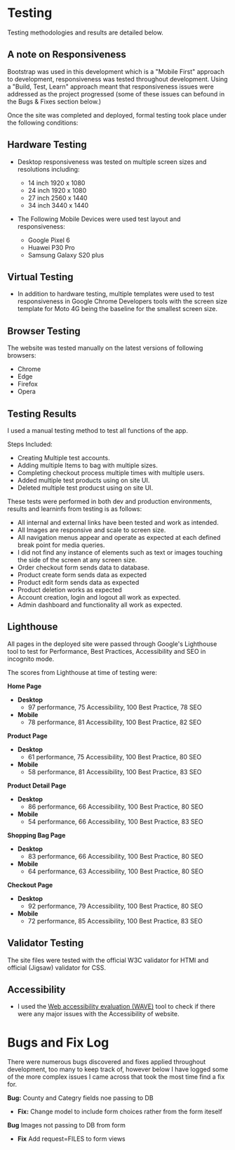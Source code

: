 # Testing 

Testing methodologies and results are detailed below.

## A note on Responsiveness

Bootstrap was used in this development which is a "Mobile First" approach to development, responsiveness was tested throughout development. Using a "Build, Test, Learn" approach meant that responsiveness issues were addressed as the project progressed (some of these issues can befound in the Bugs & Fixes section below.)

Once the site was completed and deployed, formal testing took place under the following conditions: 

## Hardware Testing 

- Desktop responsiveness was tested on multiple screen sizes and resolutions including:

    - 14 inch 1920 x 1080
    - 24 inch 1920 x 1080
    - 27 inch 2560 x 1440
    - 34 inch 3440 x 1440
- The Following Mobile Devices were used test layout and responsiveness:

    - Google Pixel 6 
    - Huawei P30 Pro 
    - Samsung Galaxy S20 plus

## Virtual Testing

- In addition to hardware testing, multiple templates were used to test responsiveness in Google Chrome Developers tools with the screen size template for Moto 4G being the baseline for the smallest screen size. 

## Browser Testing

The website was tested manually on the latest versions of following browsers:

- Chrome
- Edge
- Firefox
- Opera


## Testing Results
I used a manual testing method to test all functions of the app.

Steps Included:

- Creating Multiple test accounts.
- Adding multiple Items to bag with multiple sizes.
- Completing checkout process multiple times with multiple users.
- Added multiple test products using on site UI.
- Deleted multiple test producst using on site UI.

These tests were performed in both dev and production environments, results and learninfs from testing is as follows:


- All internal and external links have been tested and work as intended.
- All Images are responsive and scale to screen size.
- All navigation menus appear and operate as expected at each defined break point for media queries.
- I did not find any instance of elements such as text or images touching the side of the screen at any screen size.
- Order checkout form sends data to database.
- Product create form sends data as expected
- Product edit form sends data as expected
- Product deletion works as expected
- Account creation, login and logout all work as expected.
- Admin dashboard and functionality all work as expected.

## Lighthouse 

All pages in the deployed site were passed through Google's Lighthouse tool to test for Performance, Best Practices, Accessibility and SEO in incognito mode.

The scores from Lighthouse at time of testing were:

**Home Page**
- **Desktop**
    - 97 performance, 75 Accessibility, 100 Best Practice, 78 SEO
- **Mobile**
    - 78 performance, 81 Accessibility, 100 Best Practice, 82 SEO

**Product Page**
- **Desktop**
    - 61 performance, 75 Accessibility, 100 Best Practice, 80 SEO
- **Mobile**
    - 58 performance, 81 Accessibility, 100 Best Practice, 83 SEO

**Product Detail Page**
- **Desktop**
    - 86 performance, 66 Accessibility, 100 Best Practice, 80 SEO
- **Mobile**
    - 54 performance, 66 Accessibility, 100 Best Practice, 83 SEO

**Shopping Bag Page**
- **Desktop**
    - 83 performance, 66 Accessibility, 100 Best Practice, 80 SEO
- **Mobile**
    - 64 performance, 63 Accessibility, 100 Best Practice, 80 SEO

**Checkout Page**
- **Desktop**
    - 92 performance, 79 Accessibility, 100 Best Practice, 80 SEO
- **Mobile**
    - 72 performance, 85 Accessibility, 100 Best Practice, 83 SEO



## Validator Testing

The site files were tested with the official W3C validator for HTMl and official (Jigsaw) validator for CSS.

## Accessibility 

- I used the [Web accessibility evaluation (WAVE)](https://wave.webaim.org/) tool to check if there were any major issues with the Accessibility of website.

# Bugs and Fix Log 

There were numerous bugs discovered and fixes applied throughout development, too many to keep track of, however below I have logged some of the more complex issues I came across that took the most time find a fix for.

**Bug:** County and Categry fields noe passing to DB 

- **Fix:** Change model to include form choices rather from the form iteself

**Bug** Images not passing to DB from form

- **Fix** Add request=FILES to form views